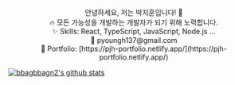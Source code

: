 <p align="center">
  안녕하세요, 저는 박지훈입니다! 👋<br>
  🔥 모든 가능성을 개발하는 개발자가 되기 위해 노력합니다.<br>
  ✨ Skills: React, TypeScript, JavaScript, Node.js ...<br>
  📧 pyoungh137@gmail.com<br>
  💼 Portfolio: [https://pjh-portfolio.netlify.app/](https://pjh-portfolio.netlify.app/)
</p>

 [![bbagbbagn2's github stats](https://github-readme-stats.vercel.app/api/top-langs/?username=bbagbbagn2&show_icons=true&hide_border=true&title_color=004386&icon_color=004386&layout=compact)](https://github.com/bbagbbagn2)

